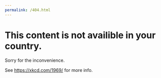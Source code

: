 ```yaml
---
permalink: /404.html
---
```



# This content is not availible in your country.
Sorry for the inconvenience.

See https://xkcd.com/1969/ for more info.
